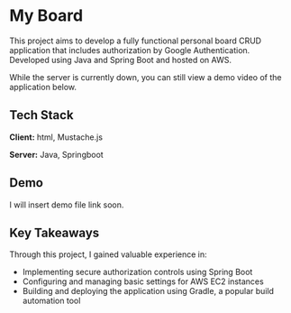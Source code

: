 #  My Board

This project aims to develop a fully functional personal board CRUD application that includes authorization by Google Authentication.   
Developed using Java and Spring Boot and hosted on AWS.

While the server is currently down, you can still view a demo video of the application below. 

## Tech Stack

**Client:** html, Mustache.js

**Server:** Java, Springboot


## Demo

I will insert demo file link soon. 


## Key Takeaways

Through this project, I gained valuable experience in:

* Implementing secure authorization controls using Spring Boot
* Configuring and managing basic settings for AWS EC2 instances
* Building and deploying the application using Gradle, a popular build automation tool
